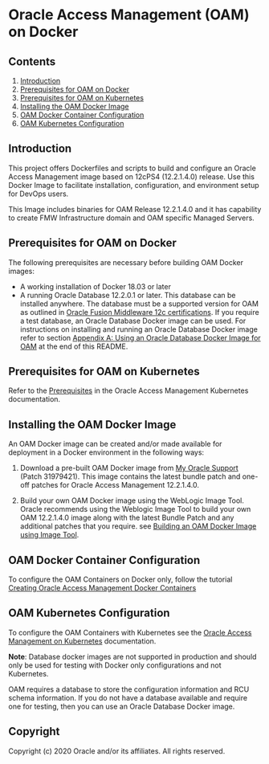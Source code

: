 Oracle Access Management (OAM) on Docker
========================================

## Contents

1. [Introduction](#introduction)
2. [Prerequisites for OAM on Docker](#prerequisites-for-oam-on-docker)
3. [Prerequisites for OAM on Kubernetes](#prerequisites-for-oam-on-kubernetes)
4. [Installing the OAM Docker Image](#installing-the-oam-docker-image)
5. [OAM Docker Container Configuration](#oam-docker-container-configuration)
6. [OAM Kubernetes Configuration](#oam-kubernetes-configuration)


## Introduction

This project offers Dockerfiles and scripts to build and configure an Oracle Access Management image based on 12cPS4 (12.2.1.4.0) release.
Use this Docker Image to facilitate installation, configuration, and environment setup for DevOps users. 

This Image includes binaries for OAM Release 12.2.1.4.0 and it has capability to create FMW Infrastructure domain and OAM specific Managed Servers.

## Prerequisites for OAM on Docker

The following prerequisites are necessary before building OAM Docker images:

* A working installation of Docker 18.03 or later
* A running Oracle Database 12.2.0.1 or later. This database can be installed anywhere. The database must be a supported version for OAM as outlined in [Oracle Fusion Middleware 12c certifications](https://www.oracle.com/technetwork/middleware/fmw-122140-certmatrix-5763476.xlsx). If you require a test database, an Oracle Database Docker image can be used. For instructions on installing and running an Oracle Database Docker image refer to section [Appendix A: Using an Oracle Database Docker Image for OAM](#appendix-a-using-an-oracle-database-docker-image-for-oam) at the end of this README.

## Prerequisites for OAM on Kubernetes
Refer to the [Prerequisites](https://oracle.github.io/fmw-kubernetes/oam/prerequisites) in the Oracle Access Management Kubernetes documentation.


## Installing the OAM Docker Image

An OAM Docker image can be created and/or made available for deployment in a Docker environment in the following ways:

1. Download a pre-built OAM Docker image from [My Oracle Support](https://support.oracle.com) (Patch 31979421).  This image contains the latest bundle patch and one-off patches for Oracle Access Management 12.2.1.4.0.

2. Build your own OAM Docker image using the WebLogic Image Tool. Oracle recommends using the Weblogic Image Tool to build your own OAM 12.2.1.4.0 image along with the latest Bundle Patch and any additional patches that you require. see [Building an OAM Docker Image using Image Tool](https://github.com/oracle/docker-images/tree/master/OracleAccessManagement/imagetool/12.2.1.4.0).


## OAM Docker Container Configuration
 
To configure the OAM Containers on Docker only, follow the tutorial [Creating Oracle Access Management Docker Containers](https://docs.oracle.com/en/middleware/idm/access-manager/12.2.1.4/tutorial-oam-docker/)

## OAM Kubernetes Configuration

To configure the OAM Containers with Kubernetes see the [Oracle Access Management on Kubernetes](https://oracle.github.io/fmw-kubernetes/oam/) documentation.


**Note**: Database docker images are not supported in production and should only be used for testing with Docker only configurations and not Kubernetes.

OAM requires a database to store the configuration information and RCU schema information. If you do not have a database available and require one for testing, then you can use an Oracle Database Docker image. 
 

## Copyright
Copyright (c) 2020 Oracle and/or its affiliates. All rights reserved.
